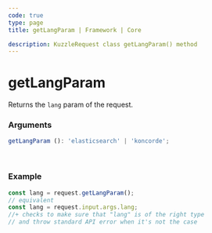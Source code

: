```yaml
---
code: true
type: page
title: getLangParam | Framework | Core

description: KuzzleRequest class getLangParam() method
---
```


# getLangParam

<SinceBadge version="2.11.0" />

Returns the `lang` param of the request.

### Arguments

```ts
getLangParam (): 'elasticsearch' | 'koncorde';
```

</br>

### Example

```ts
const lang = request.getLangParam();
// equivalent
const lang = request.input.args.lang;
//+ checks to make sure that "lang" is of the right type
// and throw standard API error when it's not the case
```
